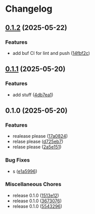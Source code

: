 # Changelog

## [0.1.2](https://github.com/TimKotowski/schema-registry/compare/v0.1.1...v0.1.2) (2025-05-22)


### Features

* add buf CI for lint and push ([14fbf2c](https://github.com/TimKotowski/schema-registry/commit/14fbf2c1a87d9ecf2df77c8115c89181ee920f52))

## [0.1.1](https://github.com/TimKotowski/schema-registry/compare/v0.1.0...v0.1.1) (2025-05-20)


### Features

* add stuff ([4db7ea1](https://github.com/TimKotowski/schema-registry/commit/4db7ea1a6c916d6cd9d26a6afa654cd2ce5c0db6))

## 0.1.0 (2025-05-20)


### Features

* realease please ([17a0824](https://github.com/TimKotowski/schema-registry/commit/17a082483f50f00df5aff7a53088c2c3e34782d3))
* relase please ([d725eb7](https://github.com/TimKotowski/schema-registry/commit/d725eb7e204f900be51f69d7526edbb16818a316))
* relase please ([2a5e151](https://github.com/TimKotowski/schema-registry/commit/2a5e1514d17dca563b5cb18d0e32f8967b2dbe48))


### Bug Fixes

* s ([e1a5996](https://github.com/TimKotowski/schema-registry/commit/e1a5996248d2b97c180a275401757e33c92b72b2))


### Miscellaneous Chores

* release 0.1.0 ([1513e12](https://github.com/TimKotowski/schema-registry/commit/1513e12a4518183955d7b26b3640b13e512bf620))
* release 0.1.0 ([3673076](https://github.com/TimKotowski/schema-registry/commit/36730762a5dcf788bb64da577be696519f65c49d))
* release 0.1.0 ([5543296](https://github.com/TimKotowski/schema-registry/commit/5543296894eb756eda2bdb53ac46be62c8e0f7b2))
